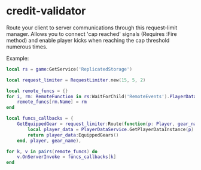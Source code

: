 # credit-validator

Route your client to server communications through this request-limit manager. Allows you to connect 'cap reached' signals (Requires :Fire method) and enable player kicks when reaching the cap threshold numerous times.

Example:
```lua
local rs = game:GetService('ReplicatedStorage')

local request_limiter = RequestLimiter.new(15, 5, 2)

local remote_funcs = {}
for i, rm: RemoteFunction in rs:WaitForChild('RemoteEvents').PlayerData.FromClient:GetChildren() do
	remote_funcs[rm.Name] = rm
end

local funcs_callbacks = {
	GetEquippedGear = request_limiter:Route(function(p: Player, gear_name: string)
		local player_data = PlayerDataService.GetPlayerDataInstance(p)
		return player_data:EquippedGears()
	end, player, gear_name),

for k, v in pairs(remote_funcs) do
	v.OnServerInvoke = funcs_callbacks[k]
end
